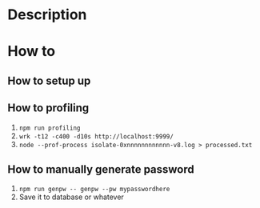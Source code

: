 # Description
# How to
## How to setup up
## How to profiling
1. `npm run profiling`
2. `wrk -t12 -c400 -d10s http://localhost:9999/`
3. `node --prof-process isolate-0xnnnnnnnnnnnn-v8.log > processed.txt`

## How to manually generate password
1. `npm run genpw -- genpw --pw mypasswordhere`
2. Save it to database or whatever
